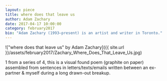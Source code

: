 ```yaml
---
layout: piece
title: where does that leave us
author: Adam Zachary
date: 2017-04-17 10:00:00
category: february2017
bio: "Adam Zachary (1993–present) is an artist and writer in Toronto."
---
```


!["where does that leave us" by Adam Zachary]({{ site.url }}/assets/february2017/Zachary_Where_Does_That_Leave_Us.jpg)

1 from a series of 4, this is a visual found poem (graphite on paper) assembled from sentences in letters/texts/emails written between an ex-partner & myself during a long drawn-out breakup. 